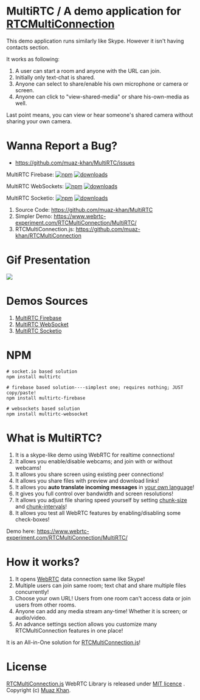 ﻿# MultiRTC / A demo application for [RTCMultiConnection](https://github.com/muaz-khan/RTCMultiConnection)

This demo application runs similarly like Skype. However it isn't having contacts section.

It works as following:

1. A user can start a room and anyone with the URL can join.
2. Initially only text-chat is shared.
3. Anyone can select to share/enable his own microphone or camera or screen.
4. Anyone can click to "view-shared-media" or share his-own-media as well.

Last point means, you can view or hear someone's shared camera without sharing your own camera.

# Wanna Report a Bug?

* https://github.com/muaz-khan/MultiRTC/issues

MultiRTC Firebase: [![npm](https://img.shields.io/npm/v/multirtc-firebase.svg)](https://npmjs.org/package/multirtc-firebase) [![downloads](https://img.shields.io/npm/dm/multirtc-firebase.svg)](https://npmjs.org/package/multirtc-firebase)

MultiRTC WebSockets: [![npm](https://img.shields.io/npm/v/multirtc-websocket.svg)](https://npmjs.org/package/multirtc-websocket) [![downloads](https://img.shields.io/npm/dm/multirtc-websocket.svg)](https://npmjs.org/package/multirtc-websocket)

MultiRTC Socketio: [![npm](https://img.shields.io/npm/v/multirtc.svg)](https://npmjs.org/package/multirtc) [![downloads](https://img.shields.io/npm/dm/multirtc.svg)](https://npmjs.org/package/multirtc)

1. Source Code: https://github.com/muaz-khan/MultiRTC
2. Simpler Demo: https://www.webrtc-experiment.com/RTCMultiConnection/MultiRTC/
3. RTCMultiConnection.js: https://github.com/muaz-khan/RTCMultiConnection

# Gif Presentation

<img src="https://cdn.webrtc-experiment.com/images/MultiRTC.gif" />

# Demos Sources

1. [MultiRTC Firebase](https://github.com/muaz-khan/MultiRTC/tree/master/MultiRTC-firebase)
2. [MultiRTC WebSocket](https://github.com/muaz-khan/MultiRTC/tree/master/MultiRTC-websocket)
3. [MultiRTC Socketio](https://github.com/muaz-khan/MultiRTC/tree/master/MultiRTC-socketio)

# NPM

```
# socket.io based solution
npm install multirtc

# firebase based solution----simplest one; requires nothing; JUST copy/paste!
npm install multirtc-firebase

# websockets based solution
npm install multirtc-websocket
```

# What is MultiRTC?

1. It is a skype-like demo using WebRTC for realtime connections!
2. It allows you enable/disable webcams; and join with or without webcams!
3. It allows you share screen using existing peer connections!
4. It allows you share files with preview and download links!
5. It allows you **auto translate incoming messages** in [your own language](http://www.rtcmulticonnection.org/docs/language/)!
6. It gives you full control over bandwidth and screen resolutions!
7. It allows you adjust file sharing speed yourself by setting [chunk-size](http://www.rtcmulticonnection.org/docs/chunkSize/) and [chunk-intervals](http://www.rtcmulticonnection.org/docs/chunkInterval/)!
8. It allows you test all WebRTC features by enabling/disabling some check-boxes!

Demo here: https://www.webrtc-experiment.com/RTCMultiConnection/MultiRTC/

# How it works?

1. It opens [WebRTC](https://www.webrtc-experiment.com/) data connection same like Skype!
2. Multiple users can join same room; text chat and share multiple files concurrently!
3. Choose your own URL! Users from one room can't access data or join users from other rooms.
4. Anyone can add any media stream any-time! Whether it is screen; or audio/video.
5. An advance settings section allows you customize many RTCMultiConnection features in one place!

It is an All-in-One solution for [RTCMultiConnection.js](http://www.RTCMultiConnection.org/docs/)!


# License

[RTCMultiConnection.js](http://www.RTCMultiConnection.org/) WebRTC Library is released under [MIT licence](https://www.webrtc-experiment.com/licence/) . Copyright (c) [Muaz Khan](http://www.MuazKhan.com).
